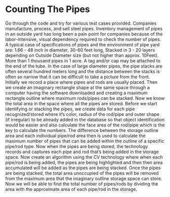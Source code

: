 # Counting The Pipes
Go through the code and try for various test cases provided.
Companies manufacture, process, and sell steel pipes. Inventory management of pipes in an outside yard has long been a pain point for companies because of the labor-intensive, visual dependency required to check the number of pipes. A typical case of specifications of pipes and the environment of pipe yard are: 1.66 - 48 inch in diameter, 30-60 feet long, Stacked in 3 - 20 layers depending on Outside Diameter size (but not higher than approx. 10Feet). More than 1 thousand pipes in 1 acre. A tag and/or cap may be attached to the end of the tube. In the case of large diameter pipes, the pipe stacks are often several hundred meters long and the distance between the stacks is often so narrow that it can be difficult to take a picture from the front.
Initially we record a place where pipes and rods are usually placed. Then we create an imaginary rectangle shape at the same space through a computer having the software downloaded and creating a maximum rectangle outline where maximum rods/pipes can be stacked. Now we know the total area in the space where all the pipes are stored. Before we start identifying or stacking the pipes, we create data for each pipe recognized/stored where it’s color, radius of the rod/pipe and outer shape (if irregular) to be already added in the database so that object identification would be easier and also calculate the face area of the rod/pipe which is the key to calculate the numbers. The difference between the storage outline area and each individual pipe/rod area then is used to calculate the maximum number of pipes that can be added within the outline of a specific pipe/rod type. Now when the pipes are being stored, the technology records and captures each pipe and rod that’s being added in the storage space. Now create an algorithm using the CV technology where when each pipe/rod is being added, the pipes are being highlighted and then then area accumulated will be added as the pipes are being stacked. Once the pipes are being stacked, the total area unoccupied of the pipes will be removed from the maximum area that the imaginary outline storage space can store. Now we will be able to find the total number of pipes/rods by dividing the area with the approximate area of each pipe/rod in the storage.
